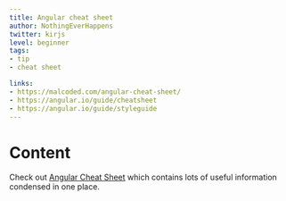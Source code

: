 ```yaml
---
title: Angular cheat sheet
author: NothingEverHappens
twitter: kirjs
level: beginner
tags:
- tip
- cheat sheet

links:
- https://malcoded.com/angular-cheat-sheet/
- https://angular.io/guide/cheatsheet
- https://angular.io/guide/styleguide
---
```


# Content
Check out [Angular Cheat Sheet](https://angular.io/guide/cheatsheet) which contains lots of useful information condensed in one place. 


